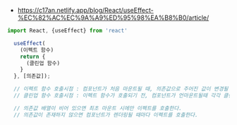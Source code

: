 
- https://c17an.netlify.app/blog/React/useEffect-%EC%82%AC%EC%9A%A9%ED%95%98%EA%B8%B0/article/
```js
import React, {useEffect} from 'react'

  useEffect(
    (이펙트 함수)
    return {
      (클린업 함수)
    }
  }, [의존값]);

  // 이펙트 함수 호출시점 : 컴포넌트가 처음 마운트될 때, 의존값으로 주어진 값이 변경될 때
  // 클린업 함수 호출시점 : 이펙트 함수가 호출되기 전, 컴포넌트가 언마운트될때 각각 클린업이 호출된다.

  // 의존값 배열이 비어 있으면 최초 마운트 시에만 이펙트를 호출한다.
  // 의존값이 존재하지 않으면 컴포넌트가 렌더링될 때마다 이펙트를 호출한다.
```